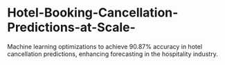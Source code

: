 # Hotel-Booking-Cancellation-Predictions-at-Scale-
Machine learning optimizations to achieve 90.87% accuracy in hotel cancellation predictions, enhancing forecasting in the hospitality industry.

